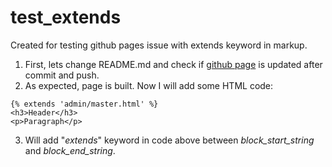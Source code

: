 # test_extends
Created for testing github pages issue with extends keyword in markup.
1. First, lets change README.md and check if [github page](https://nikovrdoljak.github.io/test_extends/) is updated after commit and push.
2. As expected, page is built. Now I will add some HTML code:

```django
{% extends 'admin/master.html' %}
<h3>Header</h3>
<p>Paragraph</p>
```

3. Will add "_extends_" keyword in code above between _block_start_string_ and _block_end_string_.
